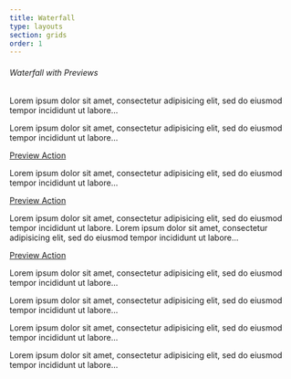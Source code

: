 ```yaml
---
title: Waterfall
type: layouts
section: grids
order: 1
---
```


<h6>Waterfall with Previews</h6>

<div class="waterfall">
	<div class="waterfall-item">
		<div class="preview preview-vertical preview-link">
			<div class="preview-content">
				<div class="preview-header bg-silver"></div>
				<div class="preview-body">
					<div class="preview-text">
						<p>Lorem ipsum dolor sit amet, consectetur adipisicing elit, sed do eiusmod tempor incididunt ut labore...</p>
					</div>
				</div>
			</div>
		</div>
	</div>
	<div class="waterfall-item">
		<div class="preview preview-vertical preview-link">
			<div class="preview-content">
				<div class="preview-header bg-silver"></div>
				<div class="preview-body">
					<div class="preview-text">
						<p>Lorem ipsum dolor sit amet, consectetur adipisicing elit, sed do eiusmod tempor incididunt ut labore...</p>
					</div>
					<div class="preview-footer">
						<a href="#">Preview Action</a>
					</div>
				</div>
			</div>
		</div>
	</div>
	<div class="waterfall-item">
		<div class="preview preview-vertical preview-link">
			<div class="preview-content">
				<div class="preview-header bg-silver"></div>
				<div class="preview-body">
					<div class="preview-text">
						<p>Lorem ipsum dolor sit amet, consectetur adipisicing elit, sed do eiusmod tempor incididunt ut labore...</p>
					</div>
					<div class="preview-footer">
						<a href="#">Preview Action</a>
					</div>
				</div>
			</div>
		</div>
	</div>
	<div class="waterfall-item">
		<div class="preview preview-vertical preview-link">
			<div class="preview-content">
				<div class="preview-header bg-silver"></div>
				<div class="preview-body">
					<div class="preview-text">
						<p>Lorem ipsum dolor sit amet, consectetur adipisicing elit, sed do eiusmod tempor incididunt ut labore. Lorem ipsum dolor sit amet, consectetur adipisicing elit, sed do eiusmod tempor incididunt ut labore...</p>
					</div>
					<div class="preview-footer">
						<a href="#">Preview Action</a>
					</div>
				</div>
			</div>
		</div>
	</div>
	<div class="waterfall-item">
		<div class="preview preview-vertical preview-link">
			<div class="preview-content">
				<div class="preview-header bg-silver"></div>
				<div class="preview-body">
					<div class="preview-text">
						<p>Lorem ipsum dolor sit amet, consectetur adipisicing elit, sed do eiusmod tempor incididunt ut labore...</p>
					</div>
				</div>
			</div>
		</div>
	</div>
	<div class="waterfall-item">
		<div class="preview preview-vertical preview-link">
			<div class="preview-content">
				<div class="preview-header bg-silver"></div>
				<div class="preview-body">
					<div class="preview-text">
						<p>Lorem ipsum dolor sit amet, consectetur adipisicing elit, sed do eiusmod tempor incididunt ut labore...</p>
					</div>
				</div>
			</div>
		</div>
	</div>
	<div class="waterfall-item">
		<div class="preview preview-vertical preview-link">
			<div class="preview-content">
				<div class="preview-header bg-silver"></div>
				<div class="preview-body">
					<div class="preview-text">
						<p>Lorem ipsum dolor sit amet, consectetur adipisicing elit, sed do eiusmod tempor incididunt ut labore...</p>
					</div>
				</div>
			</div>
		</div>
	</div>
	<div class="waterfall-item">
		<div class="preview preview-vertical preview-link">
			<div class="preview-content">
				<div class="preview-header bg-silver"></div>
				<div class="preview-body">
					<div class="preview-text">
						<p>Lorem ipsum dolor sit amet, consectetur adipisicing elit, sed do eiusmod tempor incididunt ut labore...</p>
					</div>
				</div>
			</div>
		</div>
	</div>
</div>
